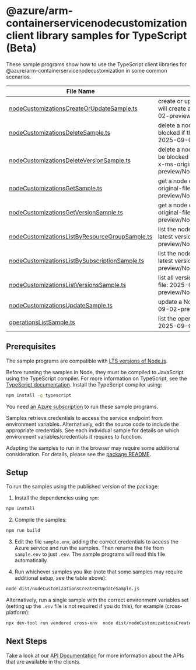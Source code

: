 # @azure/arm-containerservicenodecustomization client library samples for TypeScript (Beta)

These sample programs show how to use the TypeScript client libraries for @azure/arm-containerservicenodecustomization in some common scenarios.

| **File Name**                                                                                 | **Description**                                                                                                                                                                               |
| --------------------------------------------------------------------------------------------- | --------------------------------------------------------------------------------------------------------------------------------------------------------------------------------------------- |
| [nodeCustomizationsCreateOrUpdateSample.ts][nodecustomizationscreateorupdatesample]           | create or update a node customization resource. This will create a new version. x-ms-original-file: 2025-09-02-preview/NodeCustomizations_CreateOrUpdate.json                                 |
| [nodeCustomizationsDeleteSample.ts][nodecustomizationsdeletesample]                           | delete a node customization. This operation will be blocked if the resource is in use. x-ms-original-file: 2025-09-02-preview/NodeCustomizations_Delete.json                                  |
| [nodeCustomizationsDeleteVersionSample.ts][nodecustomizationsdeleteversionsample]             | delete a node customization version. This operation will be blocked if the node customization version is in use. x-ms-original-file: 2025-09-02-preview/NodeCustomizations_DeleteVersion.json |
| [nodeCustomizationsGetSample.ts][nodecustomizationsgetsample]                                 | get a node customization at the latest version. x-ms-original-file: 2025-09-02-preview/NodeCustomizations_Get.json                                                                            |
| [nodeCustomizationsGetVersionSample.ts][nodecustomizationsgetversionsample]                   | get a node customization at a particular version. x-ms-original-file: 2025-09-02-preview/NodeCustomizations_GetVersion.json                                                                   |
| [nodeCustomizationsListByResourceGroupSample.ts][nodecustomizationslistbyresourcegroupsample] | list the node customizations in a resource group at the latest version. x-ms-original-file: 2025-09-02-preview/NodeCustomizations_ListByResourceGroup.json                                    |
| [nodeCustomizationsListBySubscriptionSample.ts][nodecustomizationslistbysubscriptionsample]   | list the node customizations in a subscription at the latest version. x-ms-original-file: 2025-09-02-preview/NodeCustomizations_ListBySubscription.json                                       |
| [nodeCustomizationsListVersionsSample.ts][nodecustomizationslistversionssample]               | list all versions of a node customization. x-ms-original-file: 2025-09-02-preview/NodeCustomizations_ListVersions.json                                                                        |
| [nodeCustomizationsUpdateSample.ts][nodecustomizationsupdatesample]                           | update a NodeCustomization x-ms-original-file: 2025-09-02-preview/NodeCustomizations_Update.json                                                                                              |
| [operationsListSample.ts][operationslistsample]                                               | list the operations for the provider x-ms-original-file: 2025-09-02-preview/Operations_List.json                                                                                              |

## Prerequisites

The sample programs are compatible with [LTS versions of Node.js](https://github.com/nodejs/release#release-schedule).

Before running the samples in Node, they must be compiled to JavaScript using the TypeScript compiler. For more information on TypeScript, see the [TypeScript documentation][typescript]. Install the TypeScript compiler using:

```bash
npm install -g typescript
```

You need [an Azure subscription][freesub] to run these sample programs.

Samples retrieve credentials to access the service endpoint from environment variables. Alternatively, edit the source code to include the appropriate credentials. See each individual sample for details on which environment variables/credentials it requires to function.

Adapting the samples to run in the browser may require some additional consideration. For details, please see the [package README][package].

## Setup

To run the samples using the published version of the package:

1. Install the dependencies using `npm`:

```bash
npm install
```

2. Compile the samples:

```bash
npm run build
```

3. Edit the file `sample.env`, adding the correct credentials to access the Azure service and run the samples. Then rename the file from `sample.env` to just `.env`. The sample programs will read this file automatically.

4. Run whichever samples you like (note that some samples may require additional setup, see the table above):

```bash
node dist/nodeCustomizationsCreateOrUpdateSample.js
```

Alternatively, run a single sample with the correct environment variables set (setting up the `.env` file is not required if you do this), for example (cross-platform):

```bash
npx dev-tool run vendored cross-env  node dist/nodeCustomizationsCreateOrUpdateSample.js
```

## Next Steps

Take a look at our [API Documentation][apiref] for more information about the APIs that are available in the clients.

[nodecustomizationscreateorupdatesample]: https://github.com/Azure/azure-sdk-for-js/blob/main/sdk/containerservice/arm-containerservicenodecustomization/samples/v1-beta/typescript/src/nodeCustomizationsCreateOrUpdateSample.ts
[nodecustomizationsdeletesample]: https://github.com/Azure/azure-sdk-for-js/blob/main/sdk/containerservice/arm-containerservicenodecustomization/samples/v1-beta/typescript/src/nodeCustomizationsDeleteSample.ts
[nodecustomizationsdeleteversionsample]: https://github.com/Azure/azure-sdk-for-js/blob/main/sdk/containerservice/arm-containerservicenodecustomization/samples/v1-beta/typescript/src/nodeCustomizationsDeleteVersionSample.ts
[nodecustomizationsgetsample]: https://github.com/Azure/azure-sdk-for-js/blob/main/sdk/containerservice/arm-containerservicenodecustomization/samples/v1-beta/typescript/src/nodeCustomizationsGetSample.ts
[nodecustomizationsgetversionsample]: https://github.com/Azure/azure-sdk-for-js/blob/main/sdk/containerservice/arm-containerservicenodecustomization/samples/v1-beta/typescript/src/nodeCustomizationsGetVersionSample.ts
[nodecustomizationslistbyresourcegroupsample]: https://github.com/Azure/azure-sdk-for-js/blob/main/sdk/containerservice/arm-containerservicenodecustomization/samples/v1-beta/typescript/src/nodeCustomizationsListByResourceGroupSample.ts
[nodecustomizationslistbysubscriptionsample]: https://github.com/Azure/azure-sdk-for-js/blob/main/sdk/containerservice/arm-containerservicenodecustomization/samples/v1-beta/typescript/src/nodeCustomizationsListBySubscriptionSample.ts
[nodecustomizationslistversionssample]: https://github.com/Azure/azure-sdk-for-js/blob/main/sdk/containerservice/arm-containerservicenodecustomization/samples/v1-beta/typescript/src/nodeCustomizationsListVersionsSample.ts
[nodecustomizationsupdatesample]: https://github.com/Azure/azure-sdk-for-js/blob/main/sdk/containerservice/arm-containerservicenodecustomization/samples/v1-beta/typescript/src/nodeCustomizationsUpdateSample.ts
[operationslistsample]: https://github.com/Azure/azure-sdk-for-js/blob/main/sdk/containerservice/arm-containerservicenodecustomization/samples/v1-beta/typescript/src/operationsListSample.ts
[apiref]: https://learn.microsoft.com/javascript/api/@azure/arm-containerservicenodecustomization?view=azure-node-preview
[freesub]: https://azure.microsoft.com/free/
[package]: https://github.com/Azure/azure-sdk-for-js/tree/main/sdk/containerservice/arm-containerservicenodecustomization/README.md
[typescript]: https://www.typescriptlang.org/docs/home.html
